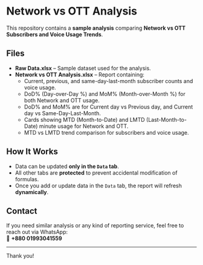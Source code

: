 # Network vs OTT Analysis

This repository contains a **sample analysis** comparing **Network vs OTT Subscribers and Voice Usage Trends**.

## Files

- **Raw Data.xlsx** – Sample dataset used for the analysis.  
- **Network vs OTT Analysis.xlsx** – Report containing:
  - Current, previous, and same-day-last-month subscriber counts and voice usage.
  - DoD% (Day-over-Day %) and MoM% (Month-over-Month %) for both Network and OTT usage.
  - DoD% and MoM% are for Current day vs Previous day, and Current day vs Same-Day-Last-Month.
  - Cards showing MTD (Month-to-Date) and LMTD (Last-Month-to-Date) minute usage for Network and OTT.
  - MTD vs LMTD trend comparison for subscribers and voice usage.

## How It Works

- Data can be updated **only in the `Data` tab**.
- All other tabs are **protected** to prevent accidental modification of formulas.
- Once you add or update data in the `Data` tab, the report will refresh **dynamically**.

## Contact

If you need similar analysis or any kind of reporting service, feel free to reach out via WhatsApp:  
📱 **+880 01993041559**

---

Thank you!
